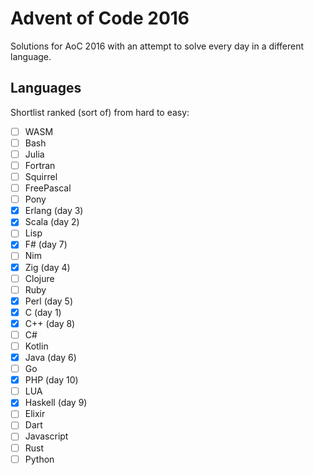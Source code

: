 # Advent of Code 2016

Solutions for AoC 2016 with an attempt to solve every day in a different language.

## Languages

Shortlist ranked (sort of) from hard to easy:

- [ ] WASM
- [ ] Bash
- [ ] Julia
- [ ] Fortran
- [ ] Squirrel
- [ ] FreePascal
- [ ] Pony
- [x] Erlang (day 3)
- [x] Scala (day 2)
- [ ] Lisp
- [x] F# (day 7)
- [ ] Nim
- [x] Zig (day 4)
- [ ] Clojure
- [ ] Ruby
- [x] Perl (day 5)
- [x] C (day 1)
- [x] C++ (day 8)
- [ ] C#
- [ ] Kotlin
- [x] Java (day 6)
- [ ] Go
- [x] PHP (day 10)
- [ ] LUA
- [x] Haskell (day 9)
- [ ] Elixir
- [ ] Dart
- [ ] Javascript
- [ ] Rust
- [ ] Python
